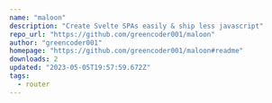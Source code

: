 ```yaml
---
name: "maloon"
description: "Create Svelte SPAs easily & ship less javascript"
repo_url: "https://github.com/greencoder001/maloon"
author: "greencoder001"
homepage: "https://github.com/greencoder001/maloon#readme"
downloads: 2
updated: "2023-05-05T19:57:59.672Z"
tags: 
  - router
---
```


